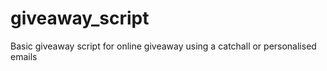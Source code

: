 # giveaway_script
Basic giveaway script for online giveaway using a catchall or personalised emails
